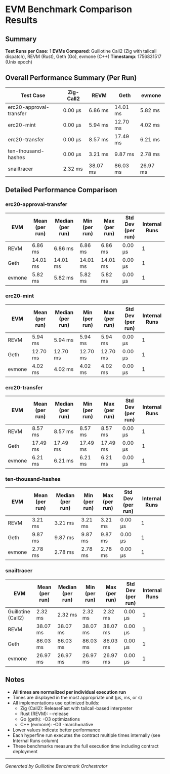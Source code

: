 # EVM Benchmark Comparison Results

## Summary

**Test Runs per Case**: 1
**EVMs Compared**: Guillotine Call2 (Zig with tailcall dispatch), REVM (Rust), Geth (Go), evmone (C++)
**Timestamp**: 1756831517 (Unix epoch)

## Overall Performance Summary (Per Run)

| Test Case | Zig-Call2 | REVM | Geth | evmone |
|-----------|-----------|------|------|--------|
| erc20-approval-transfer   |  0.00 μs |   6.86 ms |  14.01 ms |   5.82 ms |
| erc20-mint                |  0.00 μs |   5.94 ms |  12.70 ms |   4.02 ms |
| erc20-transfer            |  0.00 μs |   8.57 ms |  17.49 ms |   6.21 ms |
| ten-thousand-hashes       |  0.00 μs |   3.21 ms |   9.87 ms |   2.78 ms |
| snailtracer               |   2.32 ms |  38.07 ms |  86.03 ms |  26.97 ms |

## Detailed Performance Comparison

### erc20-approval-transfer

| EVM | Mean (per run) | Median (per run) | Min (per run) | Max (per run) | Std Dev (per run) | Internal Runs |
|-----|----------------|------------------|---------------|---------------|-------------------|---------------|
| REVM        |        6.86 ms |          6.86 ms |       6.86 ms |       6.86 ms |          0.00 μs |             1 |
| Geth        |       14.01 ms |         14.01 ms |      14.01 ms |      14.01 ms |          0.00 μs |             1 |
| evmone      |        5.82 ms |          5.82 ms |       5.82 ms |       5.82 ms |          0.00 μs |             1 |

### erc20-mint

| EVM | Mean (per run) | Median (per run) | Min (per run) | Max (per run) | Std Dev (per run) | Internal Runs |
|-----|----------------|------------------|---------------|---------------|-------------------|---------------|
| REVM        |        5.94 ms |          5.94 ms |       5.94 ms |       5.94 ms |          0.00 μs |             1 |
| Geth        |       12.70 ms |         12.70 ms |      12.70 ms |      12.70 ms |          0.00 μs |             1 |
| evmone      |        4.02 ms |          4.02 ms |       4.02 ms |       4.02 ms |          0.00 μs |             1 |

### erc20-transfer

| EVM | Mean (per run) | Median (per run) | Min (per run) | Max (per run) | Std Dev (per run) | Internal Runs |
|-----|----------------|------------------|---------------|---------------|-------------------|---------------|
| REVM        |        8.57 ms |          8.57 ms |       8.57 ms |       8.57 ms |          0.00 μs |             1 |
| Geth        |       17.49 ms |         17.49 ms |      17.49 ms |      17.49 ms |          0.00 μs |             1 |
| evmone      |        6.21 ms |          6.21 ms |       6.21 ms |       6.21 ms |          0.00 μs |             1 |

### ten-thousand-hashes

| EVM | Mean (per run) | Median (per run) | Min (per run) | Max (per run) | Std Dev (per run) | Internal Runs |
|-----|----------------|------------------|---------------|---------------|-------------------|---------------|
| REVM        |        3.21 ms |          3.21 ms |       3.21 ms |       3.21 ms |          0.00 μs |             1 |
| Geth        |        9.87 ms |          9.87 ms |       9.87 ms |       9.87 ms |          0.00 μs |             1 |
| evmone      |        2.78 ms |          2.78 ms |       2.78 ms |       2.78 ms |          0.00 μs |             1 |

### snailtracer

| EVM | Mean (per run) | Median (per run) | Min (per run) | Max (per run) | Std Dev (per run) | Internal Runs |
|-----|----------------|------------------|---------------|---------------|-------------------|---------------|
| Guillotine (Call2) |        2.32 ms |          2.32 ms |       2.32 ms |       2.32 ms |          0.00 μs |             1 |
| REVM        |       38.07 ms |         38.07 ms |      38.07 ms |      38.07 ms |          0.00 μs |             1 |
| Geth        |       86.03 ms |         86.03 ms |      86.03 ms |      86.03 ms |          0.00 μs |             1 |
| evmone      |       26.97 ms |         26.97 ms |      26.97 ms |      26.97 ms |          0.00 μs |             1 |


## Notes

- **All times are normalized per individual execution run**
- Times are displayed in the most appropriate unit (μs, ms, or s)
- All implementations use optimized builds:
  - Zig (Call2): ReleaseFast with tailcall-based interpreter
  - Rust (REVM): --release
  - Go (geth): -O3 optimizations
  - C++ (evmone): -O3 -march=native
- Lower values indicate better performance
- Each hyperfine run executes the contract multiple times internally (see Internal Runs column)
- These benchmarks measure the full execution time including contract deployment

---

*Generated by Guillotine Benchmark Orchestrator*
